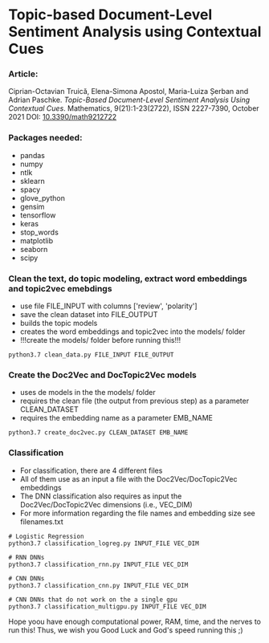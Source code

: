 # Topic-based Document-Level Sentiment Analysis using Contextual Cues


### Article:

Ciprian-Octavian Truică, Elena-Simona Apostol, Maria-Luiza Șerban and Adrian Paschke. *Topic-Based Document-Level Sentiment Analysis Using Contextual Cues*. Mathematics, 9(21):1-23(2722), ISSN 2227-7390, October 2021 DOI: [10.3390/math9212722](http://doi.org/10.3390/math9212722)

### Packages needed:
- pandas
- numpy
- ntlk
- sklearn
- spacy
- glove_python
- gensim
- tensorflow
- keras
- stop_words
- matplotlib
- seaborn
- scipy

### Clean the text, do topic modeling, extract word embeddings and topic2vec emebdings
- use file FILE_INPUT with columns ['review', 'polarity']
- save the clean dataset into FILE_OUTPUT
- builds the topic models
- creates the word embeddings and topic2vec into the models/ folder 
- !!!create the models/ folder before running this!!!

```
python3.7 clean_data.py FILE_INPUT FILE_OUTPUT
```

### Create the Doc2Vec and DocTopic2Vec models
- uses de models in the the models/ folder
- requires the clean file (the output from previous step) as a parameter CLEAN_DATASET
- requires the embedding name as a parameter EMB_NAME 


```
python3.7 create_doc2vec.py CLEAN_DATASET EMB_NAME
```


### Classification
- For classification, there are 4 different files
- All of them use as an input a file with the Doc2Vec/DocTopic2Vec embeddings
- The DNN classification also requires as input the Doc2Vec/DocTopic2Vec dimensions (i.e., VEC_DIM)
- For more information regarding the file names and embedding size see filenames.txt

```
# Logistic Regression
python3.7 classification_logreg.py INPUT_FILE VEC_DIM

# RNN DNNs
python3.7 classification_rnn.py INPUT_FILE VEC_DIM

# CNN DNNs
python3.7 classification_cnn.py INPUT_FILE VEC_DIM

# CNN DNNs that do not work on the a single gpu
python3.7 classification_multigpu.py INPUT_FILE VEC_DIM
```

Hope yoou have enough computational power, RAM, time, and the nerves to run this!
Thus, we wish you Good Luck and God's speed running this  ;)
